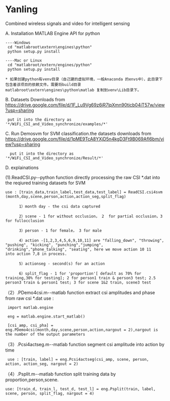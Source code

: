 # Yanling
Combined wireless signals and video for intelligent sensing

A.  Installation MATLAB Engine API for python

    ----Windows
     cd "matlabroot\extern\engines\python"
     python setup.py install

    ----Mac or Linux
     cd "matlabroot/extern/engines/python"
     python setup.py install

    * 如果创建python有venv目录（自己建的虚拟环境，一般Anaconda 的envs中），此目录下包含着该项目的依赖文件。需要将build目录matlabroot\extern\engines\python\matlab 复制到venv\Lib目录下。



B.  Datasets Downloads from https://drive.google.com/file/d/1F_Lu9Vg69z6jR7lpXmn90ticb04iT57w/view?usp=sharing
                 
     put it into the directory as '*/WiFi_CSI_and_Video_synchronize/examples/*'
        
   
C.   Run Demosvm for SVM classification.the datasets downloads from https://drive.google.com/file/d/1pME9TcA8YXjD5n4kgD3Ft9B069AfI6bm/view?usp=sharing

      put it into the directory as '*/WiFi_CSI_and_Video_synchronize/Result/*'

D.   explainations

(1).ReadCSI.py--python function directly processing the raw CSI *.dat into the reqiured training datasets for SVM

    use : [train_data,train_label,test_data,test_label] = ReadCSI.csi4svm (month,day,scene,person,action,action_seg,split_flag)
  
          1）month day - the csi data captured
  
          2）scene - 1 for without occlusion， 2  for partial occlusion，3 for fullocclusion
  
          3）person - 1 for female， 3 for male
  
          4）action -[1,2,3,4,5,6,9,10,11] are "falling_down", "throwing", "pushing", "kicking", "punching","jumping", "drinking","phone_talking", "seating", here we move action 10 11     into action 7,8 in process.
  
          5）actionseg - second(s) for an action
  
          6）split_flag - 1 for 'proportion'[ default as 70% for training,30% for testing]; 2 for person1 train & person3 test; 2.5 person3 train & person1 test; 3 for scene 1&2 train, scene3 test
  

（2）.PDemo4csi.m--matlab function extract csi amplitudes and phase from raw csi *.dat
     use :
   
     import matlab.engine 
    
     eng = matlab.engine.start_matlab()
  
     [csi_amp, csi_pha] = eng.PDemo4csi(month,day,scene,person,action,nargout = 2),nargout is the number of the output parameters
  
  

（3）.Pcsi4actseg.m--matlab function segment csi amplitude into action by time
 
     use : [train, label] = eng.Pcsi4actseg(csi_amp, scene, person, action, action_seg, nargout = 2) 
  
  

（4）.Psplit.m--matlab function split training data by proportion,person,scene.

    use: [train_d, train_l, test_d, test_l] = eng.Psplit(train, label, scene, person, split_flag, nargout = 4) 

